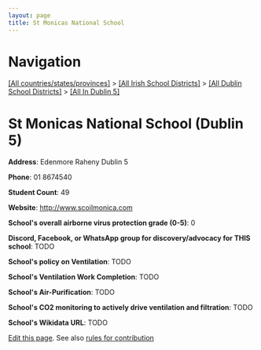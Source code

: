 ```yaml
---
layout: page
title: St Monicas National School
---
```

# Navigation

[[All countries/states/provinces]](../../../..) > [[All Irish School Districts]](../../..) > [[All Dublin School Districts]](../..) > [[All In Dublin 5]](..)

# St Monicas National School (Dublin 5)

**Address**: Edenmore Raheny Dublin 5

**Phone**: 01 8674540

**Student Count**: 49

**Website**: <http://www.scoilmonica.com>

**School's overall airborne virus protection grade (0-5)**: 0

**Discord, Facebook, or WhatsApp group for discovery/advocacy for THIS school**: TODO

**School's policy on Ventilation**: TODO

**School's Ventilation Work Completion**: TODO

**School's Air-Purification**: TODO

**School's CO2 monitoring to actively drive ventilation and filtration**: TODO

**School's Wikidata URL**: TODO


[Edit this page](https://github.com/ventilate-schools/Ireland/edit/main/./Dublin_5/St_Monicas_National_School.md). See also [rules for contribution](../../../contribution-rules/)